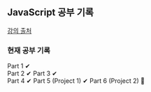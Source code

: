 ## JavaScript 공부 기록

[강의 출처](https://www.udemy.com/course/the-complete-javascript-course/)


### 현재 공부 기록
Part 1 ✔  
Part 2 ✔
Part 3 ✔  
Part 4 ✔ 
Part 5 (Project 1) ✔ 
Part 6 (Project 2) 👀 

